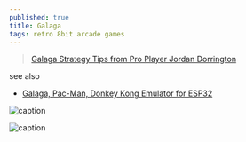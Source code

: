 ```yaml
---
published: true
title: Galaga
tags: retro 8bit arcade games
---
```

> [Galaga Strategy Tips from Pro Player Jordan Dorrington](https://www.youtube.com/watch?v=_EwqGlElSWw)

see also
- [	Galaga, Pac-Man, Donkey Kong Emulator for ESP32](https://news.ycombinator.com/item?id=34539811)

![caption](https://github.com/harbaum/galagino/raw/main/images/galagino.gif)

![caption](https://external-content.duckduckgo.com/iu/?u=https%3A%2F%2Ftse1.mm.bing.net%2Fth%3Fid%3DOIP.2gd-gjAuyeONqla04N8ZPAHaEK%26pid%3DApi&f=1)